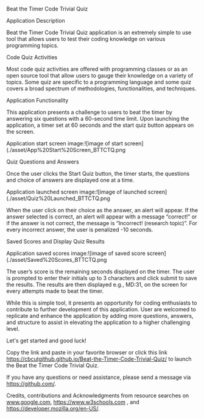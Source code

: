 Beat the Timer Code Trivial Quiz

Application Description

Beat the Timer Code Trivial Quiz application is an extremely simple to use tool that allows users to test their coding knowledge on various programming topics.

Code Quiz Activities

Most code quiz activities are offered with programming classes or as an open source tool that allow users to gauge their knowledge on a variety of topics.  Some quiz are specific to a programming language and some quiz covers a broad spectrum of methodologies, functionalities, and techniques. 

Application Functionality

This application presents a challenge to users to beat the timer by answering six questions with a 60-second time limit.  Upon launching the application, a timer set at 60 seconds and the start quiz button appears on the screen. 

Application start screen image:![image of start screen](./asset/App%20Start%20Screen_BTTCTQ.png

Quiz Questions and Answers

Once the user clicks the Start Quiz button, the timer starts, the questions and choice of answers are displayed one at a time. 

Application launched screen image:![image of launched screen](./asset/Quiz%20Launched_BTTCTQ.png

When the user click on their choice as the answer, an alert will appear. If the answer selected is correct, an alert will appear with a message “correct!” or if the answer is not correct, the message is “Incorrect! (research topic)”. For every incorrect answer, the user is penalized -10 seconds.

Saved Scores and Display Quiz Results

Application saved scores image:![image of saved score screen](./asset/Saved%20Scores_BTTCTQ.png

The user’s score is the remaining seconds displayed on the timer. The user is prompted to enter their initials up to 3 characters and click submit to save the results. The results are then displayed e.g., MD:31, on the screen for every attempts made to beat the timer.


While this is simple tool, it presents an opportunity for coding enthusiasts to contribute to further development of this application. User are welcomed to replicate and enhance the application by adding more questions, answers, and structure to assist in elevating the application to a higher challenging level.

Let's get started and good luck!

Copy the link and paste in your favorite browser or click this link https://cbcutgithub.github.io/Beat-the-Timer-Code-Trivial-Quiz/ to launch the Beat the Timer Code Trivial Quiz.

If you have any questions or need assistance, please send a message via https://github.com/.

Credits, contributions and Acknowledgments from resource searches on www.google.com, https://www.w3schools.com , and https://developer.mozilla.org/en-US/.
